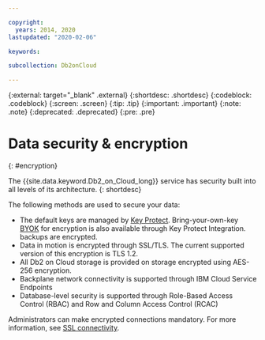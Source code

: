 ```yaml
---

copyright:
  years: 2014, 2020
lastupdated: "2020-02-06"

keywords: 

subcollection: Db2onCloud

---
```


<!-- Attribute definitions --> 
{:external: target="_blank" .external}
{:shortdesc: .shortdesc}
{:codeblock: .codeblock}
{:screen: .screen}
{:tip: .tip}
{:important: .important}
{:note: .note}
{:deprecated: .deprecated}
{:pre: .pre}

# Data security & encryption
{: #encryption}

The {{site.data.keyword.Db2_on_Cloud_long}} service has security built into all levels of its architecture.
{: shortdesc}

The following methods are used to secure your data:
-  The default keys are managed by [Key Protect](https://cloud.ibm.com/docs/key-protect?topic=key-protect-importing-keys). Bring-your-own-key [BYOK](https://test.cloud.ibm.com/docs/Db2onCloud?topic=Db2onCloud-key-protect-v2) for encryption is also available through Key Protect Integration.
backups are encrypted. 
- Data in motion is encrypted through SSL/TLS. The current supported version of this encryption is TLS 1.2.
- All Db2 on Cloud storage is provided on storage encrypted using AES-256 encryption.
- Backplane network connectivity is supported through IBM Cloud Service Endpoints
- Database-level security is supported through Role-Based Access Control (RBAC) and Row and Column Access Control (RCAC)

Administrators can make encrypted connections mandatory. For more information, see [SSL connectivity](/docs/Db2onCloud?topic=Db2onCloud-ssl_support).



